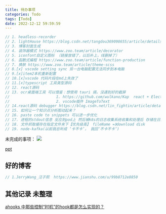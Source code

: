 ```yaml
---
title: 待办事项
categories: Todo
tags: [Todo]
date: 2022-12-12 59:59:59
---
```



```js
// 1. headless-recorder
// 2. lightHouse https://blog.csdn.net/tangdou369098655/article/details/122531766
// 3. 博客封面生成
// 4. 装饰器模式 https://www.zoo.team/article/decorator
// 5. iconfont自定义图标 （链接放错了，以后补上，线删掉了）
// 6. 函数式编程 https://www.zoo.team/article/function-production
// 7. 换肤 https://www.zoo.team/article/theme-scss
// 8.[x] vscode setting sync 另一台电脑配置无法同步到本电脑
// 9.[x]item2本机重新配置
// 10.[x]vscode 代码片段在md上失效了
// 11.[x]typescript 工具类型源码
// 12. react源码
// 13. ocr桌面端工具 可以借鉴：想使用 tauri 搞，没遇到好的截屏
//                     1. https://github.com/wulkano/Kap  react + Electron开发
//                     2. vscode插件 ImageToText
// 14.react源码 debugger https://blog.csdn.net/lin_fightin/article/details/125136985?spm=1001.2014.3001.5502
// 15. 如何让一个知识点分析图动起来？
// 16. paste code to snippets 可以进一步优化
// 17. 进程的stdout信息 反应到pod上 然后被k8s的日志收集系统收集和处理后 存储在日志平台的 https://www.jianshu.com/p/92a4c11e77ba
// 18. 文件抓取缓存在指定文件夹下【优先级高】 fileName =》download disk
// 19. node-kafka(以前我总听成 ‘卡不卡’， 我回‘不卡不卡’)
```
未完成的事项：
![](http://t-blog-images.aijs.top/img/20220610103503.webp)

[ppt](https://github.com/pipipi-pikachu/PPTist)
## 好的博客
```js
// 1.JerryWang_汪子熙  https://www.jianshu.com/u/99b8712e8850

```

## 其他记录 未整理
[ahooks 中那些控制“时机”的hook都是怎么实现的？](https://juejin.cn/post/7107189225509879838)